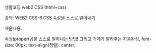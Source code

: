 생활코딩 web2 CSS (html+css)

강의: WEB2 CSS-6.CSS 속성을 스스로 알아내기



배운내용: 

속성(property)을 스스로 알아내는 방법!
그리고 기계가 알려주는 자동완성,
font-size: 00px;
text-align(정렬): center;





